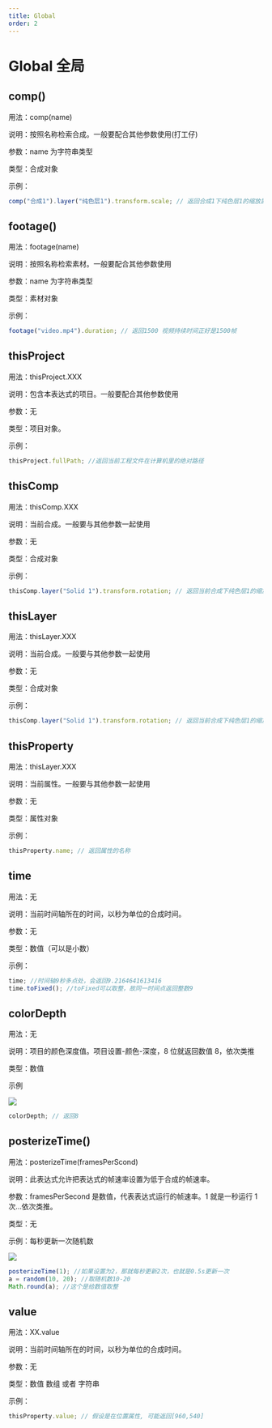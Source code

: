```yaml
---
title: Global
order: 2
---
```


# Global 全局

## comp()

用法：comp(name)

说明：按照名称检索合成。一般要配合其他参数使用(打工仔)

参数：name 为字符串类型

类型：合成对象

示例：

```javascript
comp("合成1").layer("纯色层1").transform.scale; // 返回合成1下纯色层1的缩放属性
```

## footage()

用法：footage(name)

说明：按照名称检索素材。一般要配合其他参数使用

参数：name 为字符串类型

类型：素材对象

示例：

```javascript
footage("video.mp4").duration; // 返回1500 视频持续时间正好是1500帧
```

## thisProject

用法：thisProject.XXX

说明：包含本表达式的项目。一般要配合其他参数使用

参数：无

类型：项目对象。

示例：

```javascript
thisProject.fullPath; //返回当前工程文件在计算机里的绝对路径
```

## thisComp

用法：thisComp.XXX

说明：当前合成。一般要与其他参数一起使用

参数：无

类型：合成对象

示例：

```javascript
thisComp.layer("Solid 1").transform.rotation; // 返回当前合成下纯色层1的缩放属性值
```

## thisLayer

用法：thisLayer.XXX

说明：当前合成。一般要与其他参数一起使用

参数：无

类型：合成对象

示例：

```javascript
thisComp.layer("Solid 1").transform.rotation; // 返回当前合成下纯色层1的缩放属性值
```

## thisProperty

用法：thisLayer.XXX

说明：当前属性。一般要与其他参数一起使用

参数：无

类型：属性对象

示例：

```javascript
thisProperty.name; // 返回属性的名称
```

## time

用法：无

说明：当前时间轴所在的时间，以秒为单位的合成时间。

参数：无

类型：数值（可以是小数）

示例：

```javascript
time; //时间轴9秒多点处，会返回9.2164641613416
time.toFixed(); //toFixed可以取整，故同一时间点返回整数9
```

## colorDepth

用法：无

说明：项目的颜色深度值。项目设置-颜色-深度，8 位就返回数值 8，依次类推

类型：数值

示例

![](https://mir.yuelili.com/user/AE/expression/exp-global11.bmp)

```javascript
colorDepth; // 返回8
```

## posterizeTime()

用法：posterizeTime(framesPerScond)

说明：此表达式允许把表达式的帧速率设置为低于合成的帧速率。

参数：framesPerSecond 是数值，代表表达式运行的帧速率。1 就是一秒运行 1 次…依次类推。

类型：无

示例：每秒更新一次随机数

![](https://mir.yuelili.com/user/AE/expression/exp-global2.png?imageView2/1/w/1034/h/438#)

```javascript
posterizeTime(1); //如果设置为2，那就每秒更新2次，也就是0.5s更新一次
a = random(10, 20); //取随机数10-20
Math.round(a); //这个是给数值取整
```

## value

用法：XX.value

说明：当前时间轴所在的时间，以秒为单位的合成时间。

参数：无

类型：数值 数组 或者 字符串

示例：

```javascript
thisProperty.value; // 假设是在位置属性, 可能返回[960,540]
```

